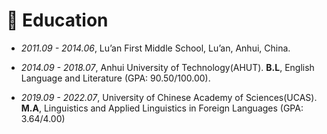 # 📖 Education
- *2011.09 - 2014.06*, Lu’an First Middle School, Lu’an, Anhui, China. 

- *2014.09 - 2018.07*, Anhui University of Technology(AHUT). **B.L**, English Language and Literature (GPA: 90.50/100.00).

- *2019.09 - 2022.07*, University of Chinese Academy of Sciences(UCAS). **M.A**, Linguistics and Applied Linguistics in Foreign Languages (GPA: 3.64/4.00)
